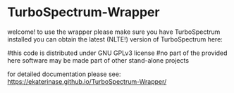 # TurboSpectrum-Wrapper
welcome!
to use the wrapper please make sure you have TurboSpectrum installed
you can obtain the latest (NLTE!) version of TurboSpectrum here:

#this code is distributed under GNU GPLv3 license
#no part of the provided here software may be made part of other stand-alone projects

for detailed documentation please see:
https://ekaterinase.github.io/TurboSpectrum-Wrapper/

